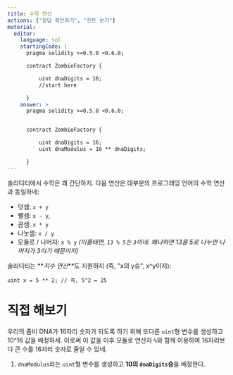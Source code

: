 ```yaml
---
title: 수학 연산
actions: ["정답 확인하기", "힌트 보기"]
material:
  editor:
    language: sol
    startingCode: |
      pragma solidity >=0.5.0 <0.6.0;

      contract ZombieFactory {

          uint dnaDigits = 16;
          //start here

      }
    answer: >
      pragma solidity >=0.5.0 <0.6.0;


      contract ZombieFactory {

          uint dnaDigits = 16;
          uint dnaModulus = 10 ** dnaDigits;

      }
---
```


솔리디티에서 수학은 꽤 간단하지. 다음 연산은 대부분의 프로그래밍 언어의 수학 연산과 동일하네:

- 덧셈: `x + y`
- 뺄셈: `x - y`,
- 곱셈: `x * y`
- 나눗셈: `x / y`
- 모듈로 / 나머지: `x % y` _(이를테면, `13 % 5`는 `3`이네. 왜냐하면 13을 5로 나누면 나머지가 3이기 때문이지)_

솔리디티는 **_지수 연산_**도 지원하지 (즉, "x의 y승", x^y이지):

```
uint x = 5 ** 2; // 즉, 5^2 = 25
```

# 직접 해보기

우리의 좀비 DNA가 16자리 숫자가 되도록 하기 위해 또다른 `uint`형 변수를 생성하고 10^16 값을 배정하세. 이로써 이 값을 이후 모듈로 연산자 `%`와 함께 이용하여 16자리보다 큰 수를 16자리 숫자로 줄일 수 있네.

1. `dnaModulus`라는 `uint`형 변수를 생성하고 **10의 `dnaDigits`승**을 배정한다.
